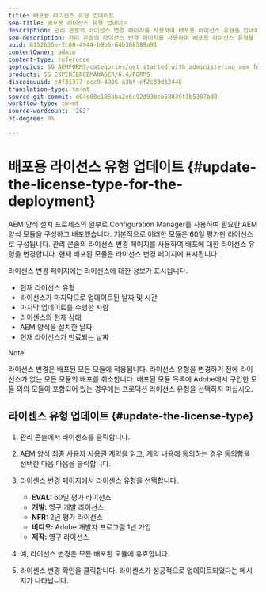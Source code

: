 ```yaml
---
title: 배포용 라이선스 유형 업데이트
seo-title: 배포용 라이선스 유형 업데이트
description: 관리 콘솔의 라이선스 변경 페이지를 사용하여 배포용 라이선스 유형을 업데이트합니다.
seo-description: 관리 콘솔의 라이선스 변경 페이지를 사용하여 배포용 라이선스 유형을 업데이트합니다.
uuid: 0152635e-2c00-4944-b9b6-64b368589a91
contentOwner: admin
content-type: reference
geptopics: SG_AEMFORMS/categories/get_started_with_administering_aem_forms_on_jee
products: SG_EXPERIENCEMANAGER/6.4/FORMS
discoiquuid: e4f31377-ccc9-4986-a3bf-ef2e83d12448
translation-type: tm+mt
source-git-commit: d04e08e105bba2e6c92d93bcb58839f1b5307bd8
workflow-type: tm+mt
source-wordcount: '293'
ht-degree: 0%

---
```



# 배포용 라이선스 유형 업데이트 {#update-the-license-type-for-the-deployment}

AEM 양식 설치 프로세스의 일부로 Configuration Manager를 사용하여 필요한 AEM 양식 모듈을 구성하고 배포했습니다. 기본적으로 이러한 모듈은 60일 평가판 라이선스로 구성됩니다. 관리 콘솔의 라이선스 변경 페이지를 사용하여 배포에 대한 라이선스 유형을 변경합니다. 현재 배포된 모듈은 라이선스 변경 페이지에 표시됩니다.

라이센스 변경 페이지에는 라이센스에 대한 정보가 표시됩니다.

* 현재 라이선스 유형
* 라이선스가 마지막으로 업데이트된 날짜 및 시간
* 마지막 업데이트를 수행한 사람
* 라이센스의 현재 상태
* AEM 양식을 설치한 날짜
* 현재 라이선스가 만료되는 날짜

>[!NOTE]
>
>라이선스 변경은 배포된 모든 모듈에 적용됩니다. 라이선스 유형을 변경하기 전에 라이선스가 없는 모든 모듈의 배포를 취소합니다. 배포된 모듈 목록에 Adobe에서 구입한 모듈 외의 모듈이 포함되어 있는 경우에는 프로덕션 라이선스 유형을 선택하지 마십시오.

## 라이센스 유형 업데이트 {#update-the-license-type}

1. 관리 콘솔에서 라이센스를 클릭합니다.
1. AEM 양식 최종 사용자 사용권 계약을 읽고, 계약 내용에 동의하는 경우 동의함을 선택한 다음 다음을 클릭합니다.
1. 라이센스 변경 페이지에서 라이센스 유형을 선택합니다.

   * **EVAL:** 60일 평가 라이선스
   * **개발:** 영구 개발 라이선스
   * **NFR:** 2년 평가 라이선스
   * **비디오:** Adobe 개발자 프로그램 1년 가입
   * **제작:** 영구 라이선스

1. 예, 라이선스 변경은 모든 배포된 모듈에 유효합니다.
1. 라이센스 변경 확인을 클릭합니다. 라이센스가 성공적으로 업데이트되었다는 메시지가 나타납니다.

